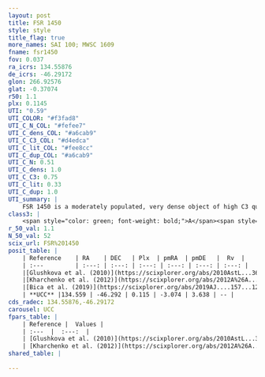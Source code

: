 ```yaml
---
layout: post
title: FSR 1450
style: style
title_flag: true
more_names: SAI 100; MWSC 1609
fname: fsr1450
fov: 0.037
ra_icrs: 134.55876
de_icrs: -46.29172
glon: 266.92576
glat: -0.37074
r50: 1.1
plx: 0.1145
UTI: "0.59"
UTI_COLOR: "#f3fad8"
UTI_C_N_COL: "#fefee7"
UTI_C_dens_COL: "#a6cab9"
UTI_C_C3_COL: "#d4edca"
UTI_C_lit_COL: "#fee8cc"
UTI_C_dup_COL: "#a6cab9"
UTI_C_N: 0.51
UTI_C_dens: 1.0
UTI_C_C3: 0.75
UTI_C_lit: 0.33
UTI_C_dup: 1.0
UTI_summary: |
    FSR 1450 is a moderately populated, very dense object of high C3 quality. It is poorly studied in the literature, with no articles listed in the last 6 years.
class3: |
    <span style="color: green; font-weight: bold;">A</span><span style="color: #FFC300; font-weight: bold;">B</span>
r_50_val: 1.1
N_50_val: 52
scix_url: FSR%201450
posit_table: |
    | Reference    | RA    | DEC   | Plx  | pmRA  | pmDE   |  Rv  |
    | :---         | :---: | :---: | :---: | :---: | :---: | :---: |
    |[Glushkova et al. (2010)](https://scixplorer.org/abs/2010AstL...36...75G) | 134.551 | -46.289 | -- | -- | -- | -- |
    |[Kharchenko et al. (2012)](https://scixplorer.org/abs/2012A%26A...543A.156K) | 134.602 | -46.303 | -- | -8.43 | 12.35 | -- |
    |[Bica et al. (2019)](https://scixplorer.org/abs/2019AJ....157...12B) | 134.557 | -46.289 | -- | -- | -- | -- |
    | **UCC** |134.559 | -46.292 | 0.115 | -3.074 | 3.638 | -- | 
cds_radec: 134.55876,-46.29172
carousel: UCC
fpars_table: |
    | Reference |  Values |
    | :---  |  :---:  |
    | [Glushkova et al. (2010)](https://scixplorer.org/abs/2010AstL...36...75G) | `E(B-V)=1.62, Dm=13.65, Age=9.1` |
    | [Kharchenko et al. (2012)](https://scixplorer.org/abs/2012A%26A...543A.156K) | `e_bv=1.562, distance=1379, log_age=8.4` |
shared_table: |
    
---
```

